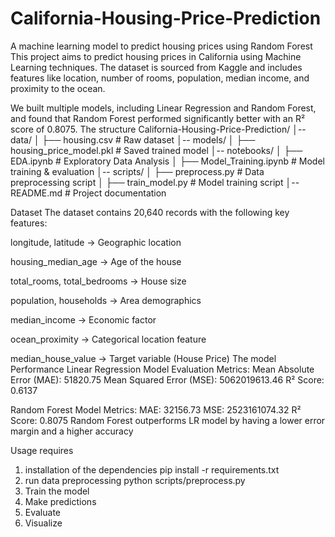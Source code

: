 # California-Housing-Price-Prediction
A machine learning model to predict housing prices using Random Forest
This project aims to predict housing prices in California using Machine Learning techniques. The dataset is sourced from Kaggle and includes features like location, number of rooms, population, median income, and proximity to the ocean.

We built multiple models, including Linear Regression and Random Forest, and found that Random Forest performed significantly better with an R² score of 0.8075.
The structure
California-Housing-Price-Prediction/
│-- data/
│   ├── housing.csv   # Raw dataset
│-- models/
│   ├── housing_price_model.pkl   # Saved trained model
│-- notebooks/
│   ├── EDA.ipynb    # Exploratory Data Analysis
│   ├── Model_Training.ipynb    # Model training & evaluation
│-- scripts/
│   ├── preprocess.py    # Data preprocessing script
│   ├── train_model.py    # Model training script
│-- README.md    # Project documentation

Dataset
The dataset contains 20,640 records with the following key features:

longitude, latitude → Geographic location

housing_median_age → Age of the house

total_rooms, total_bedrooms → House size

population, households → Area demographics

median_income → Economic factor

ocean_proximity → Categorical location feature

median_house_value → Target variable (House Price)
The model Performance
Linear Regression 
Model Evaluation Metrics:
 Mean Absolute Error (MAE): 51820.75
 Mean Squared Error (MSE): 5062019613.46
R² Score: 0.6137

Random Forest Model Metrics:
 MAE: 32156.73
 MSE: 2523161074.32
 R² Score: 0.8075
 Random Forest outperforms LR model by having a lower error margin and a higher accuracy

 Usage requires
 1. installation of the dependencies
 pip install -r requirements.txt 
 2. run data preprocessing
    python scripts/preprocess.py
3. Train the model
4. Make predictions
5. Evaluate
 6. Visualize
 
